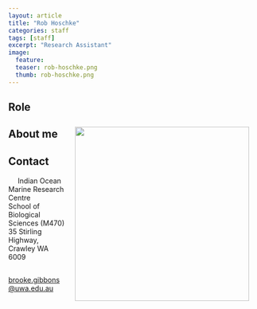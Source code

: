 ```yaml
---
layout: article
title: "Rob Hoschke"
categories: staff
tags: [staff]
excerpt: "Research Assistant"
image:
  feature: 
  teaser: rob-hoschke.png
  thumb: rob-hoschke.png
---
```

## Role
<img src='/images/rob-hoschke.png' align='right' width="350" hspace="20" vspace="10">

## About me

## Contact
<img src='/images/icons/building-regular.svg' width="15px"> Indian Ocean Marine Research Centre <br>
School of Biological Sciences (M470)<br>
35 Stirling Highway, Crawley WA 6009

<img src='/images/icons/envelope-regular.svg' width="15px"> <a href="mailto:rob.hoschke@uwa.edu.au"> brooke.gibbons@uwa.edu.au</a><br>

